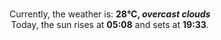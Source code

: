 <p  align="center"><br/>Currently, the weather is: <b> 28°C, <i>overcast clouds</i></b></br>Today, the sun rises at <b>05:08</b> and sets at <b>19:33</b>.</p>
